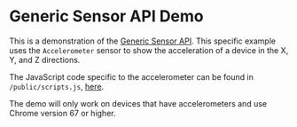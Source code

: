 # Generic Sensor API Demo

This is a demonstration of the [Generic Sensor API](https://www.w3.org/TR/generic-sensor/). This specific example 
uses the `Accelerometer` sensor to show the acceleration of a device in the X, Y, and Z directions.

The JavaScript code specific to the accelerometer can be found in `/public/scripts.js`, [here](https://github.com/robbiejaeger/generic-sensor/blob/master/public/scripts.js#L15-L36).

The demo will only work on devices that have accelerometers and use Chrome version 67 or higher.